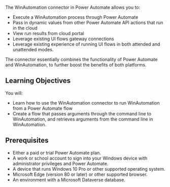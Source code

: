 The WinAutomation connector in Power Automate allows you to:

- Execute a WinAutomation process through Power Automate
- Pass in dynamic values from other Power Automate API actions that run in the cloud
- View run results from cloud portal
- Leverage existing UI flows gateway connections
- Leverage existing experience of running UI flows in both attended and unattended modes.

The connector essentially combines the functionality of Power Automate and WinAutomation, to further boost the benefits of both platforms.

## Learning Objectives

You will:
* Learn how to use the WinAutomation connector to run WinAutomation from a Power Automate flow
* Create a flow that passes arguments through the command line to WinAutomation, and retrieves arguments from the command line in WinAutomation.

## Prerequisites
* Either a paid or trial Power Automate plan.
* A work or school account to sign into your Windows device with administrator privileges and Power Automate.
* A device that runs Windows 10 Pro or other supported operating system.
* Microsoft Edge (version 80 or later) or other supported browser.
* An environment with a Microsoft Dataverse database. 
